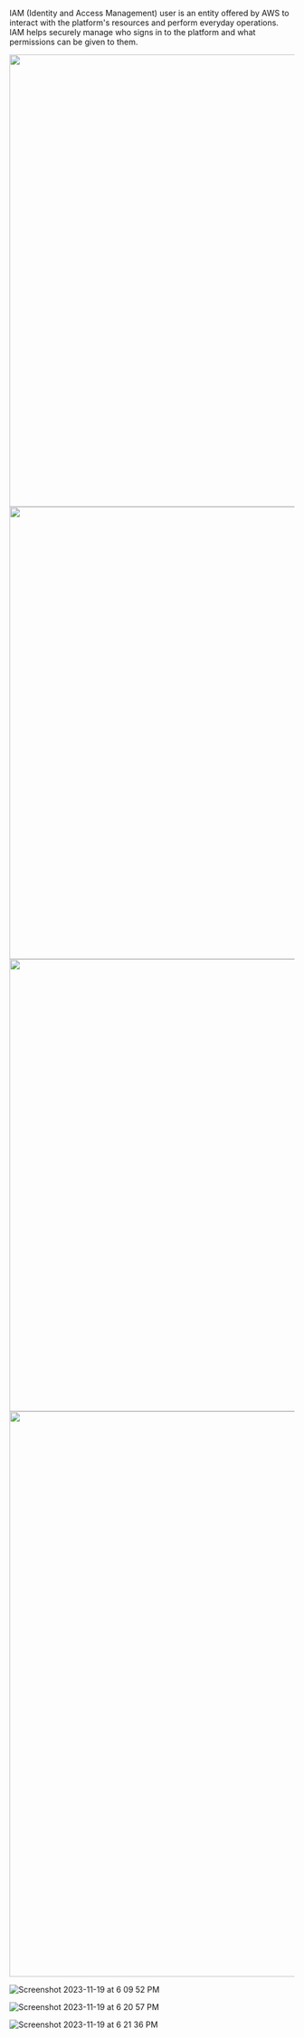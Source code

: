 IAM (Identity and Access Management) user is an entity offered by AWS to interact with the platform's resources and perform everyday operations. IAM helps securely manage who signs in to the platform and what permissions can be given to them.

<img width="800" src="https://github.com/AhilyaK/aws-docs/assets/26397706/2fecbede-4a6d-49c5-b7f1-3fd0c8202ee7">


<img width="800" src="https://github.com/AhilyaK/aws-docs/assets/26397706/5d0c9517-082c-45a6-a16e-2622c87822ed">

<img width="800" src="https://github.com/AhilyaK/aws-docs/assets/26397706/f91cc61a-7e11-4dd9-ba2a-9d4aeba26434">


<img width="1000" src="https://github.com/AhilyaK/aws-docs/assets/26397706/5b901638-c128-4447-a442-96be6920d9b5">

![Screenshot 2023-11-19 at 6 09 52 PM](https://github.com/AhilyaK/aws-docs/assets/26397706/d03e82d1-4726-465f-a280-16173100b91d)

![Screenshot 2023-11-19 at 6 20 57 PM](https://github.com/AhilyaK/aws-docs/assets/26397706/c68c27aa-1175-4720-ba84-271013a0860b)


![Screenshot 2023-11-19 at 6 21 36 PM](https://github.com/AhilyaK/aws-docs/assets/26397706/77d1a4b7-fae4-4c5a-8e0c-278e626ef250)
